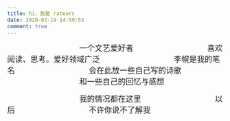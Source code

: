 ```yaml
---
title: hi，我是 ratears
date: 2020-03-19 14:59:53
comment: true
---
```




&emsp;&emsp;&emsp;&emsp;&emsp;&emsp;&emsp;&emsp;&emsp;&emsp;&emsp;&emsp;<font face="宋体" size=4 >一个文艺爱好者</font>
&emsp;&emsp;&emsp;&emsp;&emsp;&emsp;&emsp;&emsp;&emsp;&emsp;&emsp;&emsp;<font face="宋体" size=4 >喜欢阅读、思考。爱好领域广泛</font>
&emsp;&emsp;&emsp;&emsp;&emsp;&emsp;&emsp;&emsp;&emsp;&emsp;&emsp;&emsp;<font face="宋体" size=4 >李幌是我的笔名</font>
&emsp;&emsp;&emsp;&emsp;&emsp;&emsp;&emsp;&emsp;&emsp;&emsp;&emsp;&emsp;<font face="宋体" size=4 >会在此放一些自己写的诗歌</font>
&emsp;&emsp;&emsp;&emsp;&emsp;&emsp;&emsp;&emsp;&emsp;&emsp;&emsp;&emsp;<font face="宋体" size=4 >和一些自己的回忆与感想</font>

&emsp;&emsp;&emsp;&emsp;&emsp;&emsp;&emsp;&emsp;&emsp;&emsp;&emsp;&emsp;<font face="宋体" size=4 >我的情况都在这里</font>
&emsp;&emsp;&emsp;&emsp;&emsp;&emsp;&emsp;&emsp;&emsp;&emsp;&emsp;&emsp;<font face="宋体" size=4 >以后</font>
&emsp;&emsp;&emsp;&emsp;&emsp;&emsp;&emsp;&emsp;&emsp;&emsp;&emsp;&emsp;<font face="宋体" size=4 >不许你说不了解我</font>
